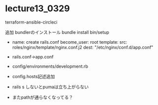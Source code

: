 # lecture13_0329
terraform-ansible-circleci

追加
bundlerのインストール
bundle install
bin/setup

- name: create rails.conf
  become_user: root
  template:
    src: roles/nginx/template/nginx.conf.j2
    dest: "/etc/nginx/conf.d/app.conf"
- rails.conf→app.conf

- config/environments/development.rb
- config.hosts記述追加

- rails s しないとpumaは立ち上がらない
- またpathが通らなくなってる？
